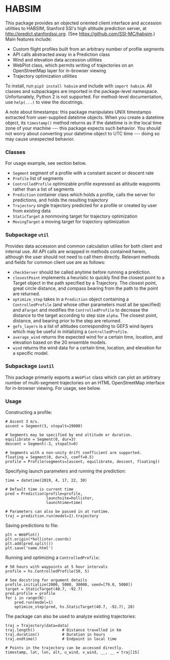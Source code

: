 # HABSIM
This package provides an objected oriented client interface and accession utilities to HABSIM, Stanford SSI's high altitude prediction server, at http://predict.stanfordssi.org. (See https://github.com/SSI-MC/habsim.) Main features include:

- Custom flight profiles built from an arbitrary number of profile segments
- API calls abstracted away in a Prediction class
- Wind and elevation data accession utilities
- WebPlot class, which permits writing of trajectories on an OpenStreetMap layer for in-browser viewing
- Trajectory optimization utilities

To install, run `pip3 install habsim` and include with `import habsim`. All classes and subpackages are imported in the package-level namespace. Unfortunately, Python 2 is not supported. For method-level documentation, use `help(...)` to view the docstrings.

A note about timestamps: this package manipulates UNIX timestamps extracted from user-supplied datetime objects. When you create a datetime object, its `timestamp()` method returns as if the datetime is in the local time zone of your machine --- this package expects such behavior. You should not worry about converting your datetime object to UTC time --- doing so may cause unexpected behavior.

### Classes
For usage example, see section below.

- `Segment`             segment of a profile with a constant ascent or descent rate             
- `Profile`             list of segments
- `ControlledProfile`   optimizable profile expressed as altitude waypoints rather than a list of segments
- `Prediction`          container class which holds a profile, calls the server for predictions, and holds the resulting trajectory
- `Trajectory`          single trajectory predicted for a profile or created by user from existing data
- `StaticTarget`        a nonmoving target for trajectory optimization
- `MovingTarget`        a moving target for trajectory optimization

### Subpackage `util`
Provides data accession and common calculation utilies for both client and internal use. All API calls are wrapped in methods contained herein, although the user should not need to call them directly. Relevant methods and fields for common client use are as follows:

- `checkServer` should be called anytime before running a prediction.
- `closestPoint` implements a heuristic to quickly find the closest point to a Target object in the path specified by a Trajectory. The closest point, great circle distance, and compass bearing from the path to the point are returned.
- `optimize_step` takes in a `Prediction` object containing a `ControlledProfile` (and whose other parameters must all be specified) and a`Target` and modifies the `ControlledProfile` to decrease the distance to the target according to step size `alpha`. The closest point, distance, and bearing prior to the step are returned.
- `gefs_layers` is a list of altitudes corresponding to GEFS wind layers which may be useful in initializing a `ControlledProfile`.
- `average_wind` returns the expected wind for a certain time, location, and elevation based on the 20 ensemble models.
- `wind` returns the wind data for a certain time, location, and elevation for a specific model.

### Subpackage `ioutil`
This package primarily exports a `WebPlot` class which can plot an arbitrary number of multi-segment trajectories on an HTML OpenStreetMap interface for in-browser viewing. For usage, see below.

### Usage
Constructing a profile:
```
# Ascent 3 m/s.
ascent = Segment(3, stopalt=29000)         

# Segments may be specified by end altitude or duration.
equilibrate = Segment(0, dur=3)             
descent = Segment(-3, stopalt=0)

# Segments with a non-unity drift coefficient are supported.
floating = Segment(0, dur=3, coeff=0.5)   
profile = Profile(segments=[ascent, equilibrate, descent, floating])
```
Specifying launch parameters and running the prediction:
```
time = datetime(2019, 4, 17, 22, 30)

# Default time is current time
pred = Prediction(profile=profile,
                  launchsite=hollister,
                  launchtime=time)          

# Parameters can also be passed in at runtime.
traj = prediction.run(model=1).trajectory                     
```
Saving predictions to file:
```
plt = WebPlot()
plt.origin(*hollister.coords)
plt.add(pred.split())
plt.save('name.html')
```
Running and optimizing a `ControlledProfile`:
```
# 50 hours with waypoints at 5 hour intervals
profile = hs.ControlledProfile(50, 5)

# See docstring for argument details
profile.initialize(2000, 5000, 30000, seed=[79.0, 5000])
target = StaticTarget(40.7, -92.7)
pred.profile = profile
for i in range(N):
    pred.run(model=1)
    optimize_step(pred, hs.StaticTarget(40.7, -92.7), 20)
```
The package can also be used to analyze existing trajectories:
```
traj = Trajectory(data=data)
traj.length()            # Distance travelled in km
traj.duration()          # Duration in hours
traj.endtime()           # Endpoint in local time

# Points in the trajectory can be accessed directly.
timestamp, lat, lon, alt, u_wind, v_wind, __, __ = traj[15]
```
